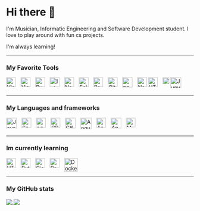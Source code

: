 # Hi there 👋 

I'm Musician, Informatic Engineering and Software Development student. I love to play around with fun cs projects. 

I'm always learning!


---


### My Favorite Tools

[<img align="left" alt="Visual Studio Code" width="26px" src="https://cdn.jsdelivr.net/gh/devicons/devicon/icons/vscode/vscode-original.svg" style="padding-right:10px;" />](https://code.visualstudio.com/)
[<img align="left" alt="Visual Studio 2019" width="26px" src="https://upload.wikimedia.org/wikipedia/commons/5/59/Visual_Studio_Icon_2019.svg" style="padding-right:10px;" />](https://visualstudio.microsoft.com/vs/)
[<img align="left" alt="PyCharm" width="26px" src="https://upload.wikimedia.org/wikipedia/commons/1/1d/PyCharm_Icon.svg" style="padding-right:10px;" />](https://www.jetbrains.com/pycharm/)
[<img align="left" alt="IntelliJ" width="26px" src="https://upload.wikimedia.org/wikipedia/commons/9/9c/IntelliJ_IDEA_Icon.svg" style="padding-right:10px;" />](https://www.jetbrains.com/idea/)
[<img align="left" alt="NetBeans" width="26px" src="https://upload.wikimedia.org/wikipedia/commons/thumb/9/98/Apache_NetBeans_Logo.svg/444px-Apache_NetBeans_Logo.svg.png" style="padding-right:10px;" />](https://netbeans.apache.org/download/index.html)
[<img align="left" alt="Eclipse" width="26px" src="https://en.opensuse.org/images/2/2c/Eclipse_icon.png" style="padding-right:10px;" />](https://www.eclipse.org/downloads/)
[<img align="left" alt="Postman" width="26px" src="https://seeklogo.com/images/P/postman-logo-0087CA0D15-seeklogo.com.png" style="padding-right:10px;" />](https://www.postman.com/)
[<img align="left" alt="GitHub" width="26px" src="https://user-images.githubusercontent.com/3369400/139447912-e0f43f33-6d9f-45f8-be46-2df5bbc91289.png" style="padding-right:10px;" />](https://github.com/)
[<img align="left" alt="pentaho" width="27px" src="https://avatars.githubusercontent.com/u/1022787?s=200&v=4" style="padding-right:10px;" />](https://sourceforge.net/projects/pentaho/)
[<img align="left" alt="Navicat" width="26px" src="https://www.navicat.com/images/02.Product_00_AllProducts_Premium15.png" />](https://navicat.com/en/)
[<img align="left" alt="HTML5" width="26px" src="https://cdn.jsdelivr.net/gh/devicons/devicon/icons/html5/html5-original.svg" style="padding-right:10px;" />](https://html.spec.whatwg.org/)
[<img align="left" alt="Figma" width="18px" src="https://upload.wikimedia.org/wikipedia/commons/3/33/Figma-logo.svg" />](https://www.figma.com/) 
[<img align="left" alt="Jupyter" width="29px" src="https://upload.wikimedia.org/wikipedia/commons/3/38/Jupyter_logo.svg" />](https://jupyter.org/)




<br />
<br />

---
### My Languages and frameworks

[<img align="left" alt="Java" width="28px" src="https://icons.iconarchive.com/icons/papirus-team/papirus-apps/256/java-icon.png" style="padding-right:10px;" />](https://www.java.com/)
[<img align="left" alt="Spring Boot" width="26px" src="https://spring.io/images/spring-initializr-4291cc0115eb104348717b82161a81de.svg" style="padding-right:10px;" />](https://spring.io/)
[<img align="left" alt="pgSQL" width="26px" src="https://wiki.postgresql.org/images/a/a4/PostgreSQL_logo.3colors.svg" style="padding-right:10px;" />](https://www.postgresql.org/)
[<img align="left" alt="CPP" width="26px" src="https://upload.wikimedia.org/wikipedia/commons/1/18/ISO_C%2B%2B_Logo.svg" style="padding-right:10px;" />](https://isocpp.org/)
[<img align="left" alt="C#" width="28px" src="https://static.cdnlogo.com/logos/c/27/c.svg" style="padding-right:10px;" />](https://docs.microsoft.com/en-gb/dotnet/csharp/)
[<img align="left" alt="Angular" width="30px" src="https://upload.wikimedia.org/wikipedia/commons/c/cf/Angular_full_color_logo.svg" style="padding-right:10px;" />](https://angular.io/)
[<img align="left" alt="Angular" width="26px" src="https://is4-ssl.mzstatic.com/image/thumb/Purple113/v4/d7/24/08/d7240855-0e51-7f7e-6c2d-3bafdea5a05f/source/512x512bb.jpg" style="padding-right:10px;" />](https://www.bloodshed.net/Dev-Pascal)
[<img align="left" alt="Angular" width="28px" src="https://learn.microsoft.com/en-us/cpp/media/index/logo-asm.svg?view=msvc-170" style="padding-right:10px;" />](https://en.wikipedia.org/wiki/X86_assembly_language)
[<img align="left" alt="MongoDB" width="25px" src="https://cdn.jsdelivr.net/gh/devicons/devicon/icons/mongodb/mongodb-original.svg" style="padding-right:10px;" />](https://www.mongodb.com/)





<br />
<br />

---

### Im currently learning

[<img align="left" alt="HTML5" width="26px" src="https://upload.wikimedia.org/wikipedia/commons/2/2d/Tensorflow_logo.svg" style="padding-right:10px;" />](https://www.tensorflow.org/)
[<img align="left" alt="Python" width="26px" src="https://upload.wikimedia.org/wikipedia/commons/c/c3/Python-logo-notext.svg" style="padding-right:10px;" />](https://www.python.org/)
[<img align="left" alt="Cisco Packet Tracer" width="26px" src="https://upload.wikimedia.org/wikipedia/en/d/dc/Cisco_Packet_Tracer_Icon.png" style="padding-right:10px;" />](https://www.netacad.com/courses/packet-tracer)
[<img align="left" alt="RabbitMQ" width="26px" src="https://assets.zabbix.com/img/brands/rabbitmq.svg" style="padding-right:10px;" />](https://www.rabbitmq.com/)
[<img align="left" alt="Docker" width="36px" src="https://img.icons8.com/color/512/docker.png" />](https://www.docker.com/)

<br />
<br />

---

### My GitHub stats
<a href="">
  <img align="center" src="https://github-readme-stats.vercel.app/api?username=ImMamey&show_icons=true&hide_border=false&count_private=true&title_color=ff652f&icon_color=FFE400&bg_color=09131B&text_color=ffffff&border_color=0c1a25" />
</a>
<a href="">
  <img align="center" src="https://github-readme-stats.vercel.app/api/top-langs/?username=ImMamey&title_color=ff652f&icon_color=FFE400&bg_color=09131B&text_color=ffffff&border_color=0c1a25&langs_count=10&layout=compact" />
</a>
